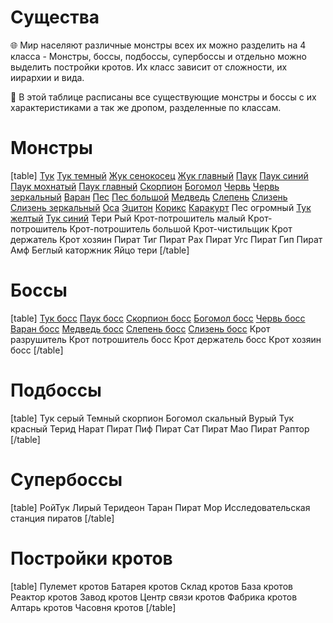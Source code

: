 # Существа
🌐 Мир населяют различные монстры всех их можно разделить на 4 класса - Монстры, боссы, подбоссы, супербоссы и отдельно можно выделить постройки кротов. Их класс зависит от сложности, их иирархии и вида.

📄 В этой таблице расписаны все существующие монстры и боссы с их характеристиками а так же дропом, разделенные по классам.

# Монстры
[table]
[Тук](/sys/entity/tuk)
[Тук темный](/sys/entity/tuk-tem)
[Жук сенокосец](/sys/entity/s-beatle)
[Жук главный](/sys/entity/g-beatle)
[Паук](/sys/entity/spider)
[Паук синий](/sys/entity/blue-spider)
[Паук мохнатый](/sys/entity/f-spider)
[Паук главный](/sys/entity/g-spider)
[Скорпион](/sys/entity/scorpio)
[Богомол](/sys/entity/mantis)
[Червь](/sys/entity/worm)
[Червь зеркальный](/sys/entity/z-worm)
[Варан](/sys/entity/lizard)
[Пес](/sys/entity/dog)
[Пес большой](/sys/entity/dog-big)
[Медведь](/sys/entity/bear)
[Слепень](/sys/entity/slepen)
[Слизень](/sys/entity/slizen)
[Слизень зеркальный](/sys/entity/slizen-zer)
[Оса](/sys/entity/osa)
[Эцитон](/sys/entity/eziton)
[Корикс](/sys/entity/coryx)
[Каракурт](/sys/entity/karakurt)
Пес огромный
[Тук желтый](/sys/entity/tuk-yel)
[Тук синий](/sys/entity/tuk-blu)
Тери
Рый
Крот-потрошитель малый
Крот-потрошитель
Крот-потрошитель большой
Крот-чистильщик
Крот держатель
Крот хозяин
Пират Тиг
Пират Рах
Пират Угс
Пират Гип
Пират Амф
Беглый каторжник
Яйцо тери
[/table]

# Боссы
[table]
[Тук босс](/sys/entity/tuk-boss)
[Паук босс](/sys/entity/spider-boss)
[Скорпион босс](/sys/entity/scorpio-boss)
[Богомол босс](/sys/entity/mantis-boss)
[Червь босс](/sys/entity/worm-boss)
[Варан босс](/sys/entity/lizard-boss)
[Медведь босс](/sys/entity/bear-boss)
[Слепень босс](/sys/entity/slepen-boss)
[Слизень босс](/sys/entity/slizen-boss)
Крот разрушитель
Крот потрошитель босс
Крот держатель босс
Крот хозяин босс
[/table]

# Подбоссы
[table]
Тук серый
Темный скорпион
Богомол скальный
Вурый
Тук красный
Терид
Нарат
Пират Пиф
Пират Сат
Пират Мао
Пират Раптор
[/table]

# Супербоссы
[table]
РойТук
Лирый
Теридеон
Таран
Пират Мор
Исследовательская станция пиратов
[/table]

# Постройки кротов
[table]
Пулемет кротов
Батарея кротов
Склад кротов
База кротов
Реактор кротов
Завод кротов
Центр связи кротов
Фабрика кротов
Алтарь кротов
Часовня кротов
[/table]